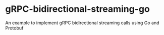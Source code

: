 # gRPC-bidirectional-streaming-go
An example to implement gRPC bidirectional streaming calls using Go and Protobuf
